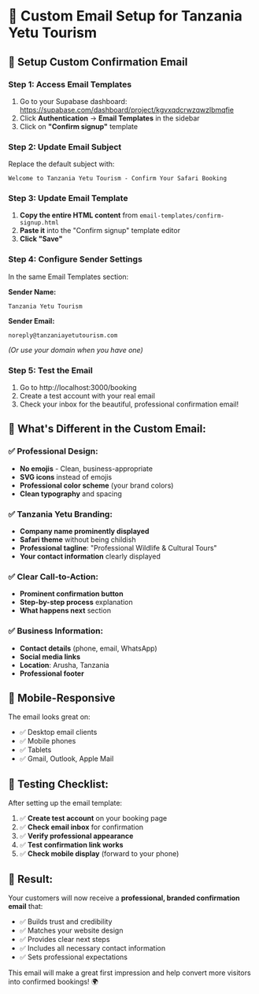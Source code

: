 # 📧 Custom Email Setup for Tanzania Yetu Tourism

## 🎯 **Setup Custom Confirmation Email**

### **Step 1: Access Email Templates**
1. Go to your Supabase dashboard: https://supabase.com/dashboard/project/kgvxqdcrwzqwzlbmqfie
2. Click **Authentication** → **Email Templates** in the sidebar
3. Click on **"Confirm signup"** template

### **Step 2: Update Email Subject**
Replace the default subject with:
```
Welcome to Tanzania Yetu Tourism - Confirm Your Safari Booking
```

### **Step 3: Update Email Template**
1. **Copy the entire HTML content** from `email-templates/confirm-signup.html`
2. **Paste it** into the "Confirm signup" template editor
3. **Click "Save"**

### **Step 4: Configure Sender Settings**
In the same Email Templates section:

**Sender Name:** 
```
Tanzania Yetu Tourism
```

**Sender Email:** 
```
noreply@tanzaniayetutourism.com
```
*(Or use your domain when you have one)*

### **Step 5: Test the Email**
1. Go to http://localhost:3000/booking
2. Create a test account with your real email
3. Check your inbox for the beautiful, professional confirmation email!

## 🎨 **What's Different in the Custom Email:**

### ✅ **Professional Design:**
- **No emojis** - Clean, business-appropriate
- **SVG icons** instead of emojis
- **Professional color scheme** (your brand colors)
- **Clean typography** and spacing

### ✅ **Tanzania Yetu Branding:**
- **Company name prominently displayed**
- **Safari theme** without being childish
- **Professional tagline**: "Professional Wildlife & Cultural Tours"
- **Your contact information** clearly displayed

### ✅ **Clear Call-to-Action:**
- **Prominent confirmation button**
- **Step-by-step process** explanation
- **What happens next** section

### ✅ **Business Information:**
- **Contact details** (phone, email, WhatsApp)
- **Social media links**
- **Location**: Arusha, Tanzania
- **Professional footer**

## 📱 **Mobile-Responsive**
The email looks great on:
- ✅ Desktop email clients
- ✅ Mobile phones  
- ✅ Tablets
- ✅ Gmail, Outlook, Apple Mail

## 🧪 **Testing Checklist:**

After setting up the email template:

1. ✅ **Create test account** on your booking page
2. ✅ **Check email inbox** for confirmation
3. ✅ **Verify professional appearance**
4. ✅ **Test confirmation link works**
5. ✅ **Check mobile display** (forward to your phone)

## 🎊 **Result:**

Your customers will now receive a **professional, branded confirmation email** that:
- ✅ Builds trust and credibility
- ✅ Matches your website design
- ✅ Provides clear next steps
- ✅ Includes all necessary contact information
- ✅ Sets professional expectations

This email will make a great first impression and help convert more visitors into confirmed bookings! 🌍

